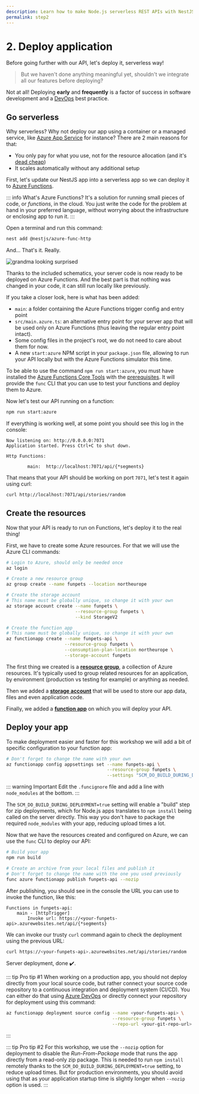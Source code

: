 ```yaml
---
description: Learn how to make Node.js serverless REST APIs with NestJS and Azure
permalink: step2
---
```


# 2. Deploy application

Before going further with our API, let's deploy it, serverless way!

> But we haven't done anything meaningful yet, shouldn't we integrate all our features before deploying?

Not at all! Deploying **early** and **frequently** is a factor of success in software development and a [DevOps](https://azure.microsoft.com/overview/what-is-devops/?WT.mc_id=nitro-workshop-yolasors&ocid=aid2462702_ThankYou_DevComm&eventId=SnowcampWorkshop__J-5rEio2r5p) best practice.

## Go serverless

Why serverless? Why not deploy our app using a container or a managed service, like [Azure App Service](https://docs.microsoft.com/azure/app-service/?WT.mc_id=nitro-workshop-yolasors&ocid=aid2462702_ThankYou_DevComm&eventId=SnowcampWorkshop__J-5rEio2r5p) for instance? There are 2 main reasons for that:

- You only pay for what you use, not for the resource allocation (and it's [dead cheap](https://dev.to/azure/is-serverless-really-as-cheap-as-everyone-claims-4i9n))
- It scales automatically without any additional setup

First, let's update our NestJS app into a serverless app so we can deploy it to [Azure Functions](https://docs.microsoft.com/azure/azure-functions/?WT.mc_id=nitro-workshop-yolasors&ocid=aid2462702_ThankYou_DevComm&eventId=SnowcampWorkshop__J-5rEio2r5p).

::: info What's Azure Functions?
It's a solution for running small pieces of code, or *functions*, in the cloud. You just write the code for the problem at hand in your preferred language, without worrying about the infrastructure or enclosing app to run it.
:::

Open a terminal and run this command:
```sh
nest add @nestjs/azure-func-http
```

And... That's it. Really.

![grandma looking surprised](./images/thats-it.jpg)

Thanks to the included schematics, your server code is now ready to be deployed on Azure Functions. And the best part is that nothing was changed in your code, it can still run locally like previously.

If you take a closer look, here is what has been added:

- `main`: a folder containing the Azure Functions trigger config and entry point
- `src/main.azure.ts`: an alternative entry point for your server app that will be used only on Azure Functions (thus leaving the regular entry point intact).
- Some config files in the project's root, we do not need to care about them for now.
- A new `start:azure` NPM script in your `package.json` file, allowing to run your API locally but with the Azure Functions simulator this time.

To be able to use the command `npm run start:azure`, you must have installed the [Azure Functions Core Tools](https://docs.microsoft.com/azure/azure-functions/functions-run-local#v2?WT.mc_id=nitro-workshop-yolasors&ocid=aid2462702_ThankYou_DevComm&eventId=SnowcampWorkshop__J-5rEio2r5p) with the [prerequisites](/env). It will provide the `func` CLI that you can use to test your functions and deploy them to Azure.

Now let's test our API running on a function:

```sh
npm run start:azure
```

If everything is working well, at some point you should see this log in the console:

```
Now listening on: http://0.0.0.0:7071
Application started. Press Ctrl+C to shut down.

Http Functions:

        main:  http://localhost:7071/api/{*segments}
```

That means that your API should be working on port `7071`, let's test it again using curl:

```sh
curl http://localhost:7071/api/stories/random
```

## Create the resources

Now that your API is ready to run on Functions, let's deploy it to the real thing!

First, we have to create some Azure resources. For that we will use the Azure CLI commands:

```sh
# Login to Azure, should only be needed once
az login

# Create a new resource group
az group create --name funpets --location northeurope

# Create the storage account
# This name must be globally unique, so change it with your own
az storage account create --name funpets \
                          --resource-group funpets \
                          --kind StorageV2

# Create the function app
# This name must be globally unique, so change it with your own
az functionapp create --name funpets-api \
                      --resource-group funpets \
                      --consumption-plan-location northeurope \
                      --storage-account funpets
```

The first thing we created is a [**resource group**](https://docs.microsoft.com/azure/azure-resource-manager/resource-group-overview?WT.mc_id=nitro-workshop-yolasors&ocid=aid2462702_ThankYou_DevComm&eventId=SnowcampWorkshop__J-5rEio2r5p#resource-groups), a collection of Azure resources. It's typically used to group related resources for an application, by environment (production vs testing for example) or anything as needed.

Then we added a [**storage account**](https://docs.microsoft.com/azure/storage/common/storage-introduction?WT.mc_id=nitro-workshop-yolasors&ocid=aid2462702_ThankYou_DevComm&eventId=SnowcampWorkshop__J-5rEio2r5p#azure-storage-services) that will be used to store our app data, files and even application code. 

Finally, we added a [**function app**](https://docs.microsoft.com/azure/azure-functions/functions-overview?WT.mc_id=nitro-workshop-yolasors&ocid=aid2462702_ThankYou_DevComm&eventId=SnowcampWorkshop__J-5rEio2r5p) on which you will deploy your API.

## Deploy your app

To make deployment easier and faster for this workshop we will add a bit of specific configuration to your function app:

```sh
# Don't forget to change the name with your own
az functionapp config appsettings set --name funpets-api \
                                      --resource-group funpets \
                                      --settings "SCM_DO_BUILD_DURING_DEPLOYMENT=true"
```

::: warning Important
Edit the `.funcignore` file and add a line with `node_modules` at the bottom.
:::

The `SCM_DO_BUILD_DURING_DEPLOYMENT=true` setting will enable a "build" step for zip deployments, which for Node.js apps translates to `npm install` being called on the server directly.
This way you don't have to package the required `node_modules` with your app, reducing upload times a lot.

Now that we have the resources created and configured on Azure, we can use the `func` CLI to deploy our API:

```sh
# Build your app
npm run build

# Create an archive from your local files and publish it
# Don't forget to change the name with the one you used previously
func azure functionapp publish funpets-api --nozip
```

After publishing, you should see in the console the URL you can use to invoke the function, like this:

```
Functions in funpets-api:
    main - [httpTrigger]
        Invoke url: https://<your-funpets-api>.azurewebsites.net/api/{*segments}
```

We can invoke our trusty `curl` command again to check the deployment using the previous URL:

```sh
curl https://<your-funpets-api>.azurewebsites.net/api/stories/random
```

Server deployment, done ✔️.

::: tip Pro tip #1
When working on a production app, you should not deploy directly from your local source code, but rather connect your source code repository to a continuous integration and deployment system (CI/CD). You can either do that using [Azure DevOps](https://docs.microsoft.com/azure/devops-project/azure-devops-project-github?WT.mc_id=nitro-workshop-yolasors&ocid=aid2462702_ThankYou_DevComm&eventId=SnowcampWorkshop__J-5rEio2r5p) or directly connect your repository for deployment using this command:
```sh
az functionapp deployment source config --name <your-funpets-api> \
                                        --resource-group funpets \
                                        --repo-url <your-git-repo-url>
```
:::

::: tip Pro tip #2
For this workshop, we use the `--nozip` option for deployment to disable the *Run-From-Package* mode that runs the app directly from a read-only zip package. This is needed to run `npm install` remotely thanks to the `SCM_DO_BUILD_DURING_DEPLOYMENT=true` setting, to reduce upload times. But for production environments, you should avoid using that as your application startup time is slightly longer when `--nozip` option is used.
:::

